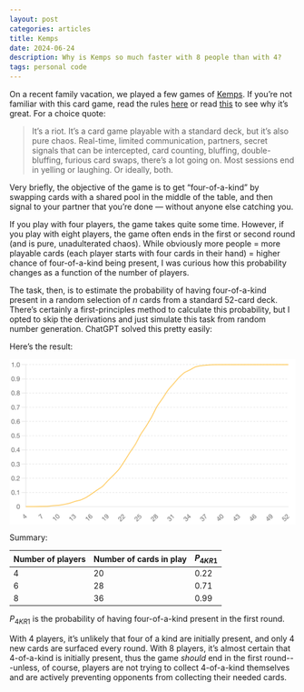 ```yaml
---
layout: post
categories: articles
title: Kemps
date: 2024-06-24
description: Why is Kemps so much faster with 8 people than with 4?
tags: personal code
---
```



On a recent family vacation, we played a few games of [Kemps](https://en.wikipedia.org/wiki/Kemps_(card_game)).
If you’re not familiar with this card game, read the rules [here](https://www.pagat.com/commerce/kemps.html) or read [this](https://boardgamegeek.com/blogpost/132980/the-curious-case-of-kemps) to see why it’s great. For a choice quote:

> It’s a riot. It’s a card game playable with a standard deck, but it’s also pure chaos. Real-time, limited communication, partners, secret signals that can be intercepted, card counting, bluffing, double-bluffing, furious card swaps, there’s a lot going on. Most sessions end in yelling or laughing. Or ideally, both.

Very briefly, the objective of the game is to get “four-of-a-kind” by swapping cards with a shared pool in the middle of the table, and then signal to your partner that you’re done — without anyone else catching you.

If you play with four players, the game takes quite some time.
However, if you play with eight players, the game often ends in the first or second round (and is pure, unadulterated chaos).
While obviously more people = more playable cards (each player starts with four cards in their hand) = higher chance of four-of-a-kind being present, I was curious how this probability changes as a function of the number of players.

The task, then, is to estimate the probability of having four-of-a-kind present in a random selection of *n* cards from a standard 52-card deck. There’s certainly a first-principles method to calculate this probability, but I opted to skip the derivations and just simulate this task from random number generation. ChatGPT solved this pretty easily:

<script src="https://gist.github.com/petermattia/fc85e5ba4bf2f3d5711b6b804cf6a870.js"></script>

Here’s the result:

<p>
<img src="/img/kemps.png" style="display:block; margin-left: auto; margin-right: auto;">
</p>

Summary:

| Number of players | Number of cards in play | $P_{4KR1}$ |
|-------------------|-------------------------|------------|
| 4                 | 20                      | 0.22       |
| 6                 | 28                      | 0.71       |
| 8                 | 36                      | 0.99       |

$P_{4KR1}$ is the probability of having four-of-a-kind present in the first round.

With 4 players, it’s unlikely that four of a kind are initially present, and only 4 new cards are surfaced every round.
With 8 players, it’s almost certain that 4-of-a-kind is initially present, thus the game *should* end in the first round---unless, of course, players are not trying to collect 4-of-a-kind themselves and are actively preventing opponents from collecting their needed cards.